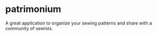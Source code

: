 # patrimonium
A great application to organize your sewing patterns and share with a community of sewists. 
